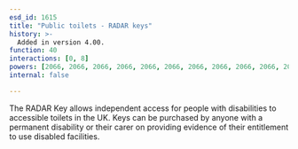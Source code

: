 ```yaml
---
esd_id: 1615
title: "Public toilets - RADAR keys"
history: >-
  Added in version 4.00.
function: 40
interactions: [0, 8]
powers: [2066, 2066, 2066, 2066, 2066, 2066, 2066, 2066, 2066, 2066, 2066, 2066, 2066, 2066, 2066, 2066, 2066, 2066, 2066, 2066, 2069, 2069]
internal: false

---
```


The RADAR Key allows independent access for people with disabilities to accessible toilets in the UK.  Keys can be purchased by anyone with a permanent disability or their carer on providing evidence of their entitlement to use disabled facilities.  

